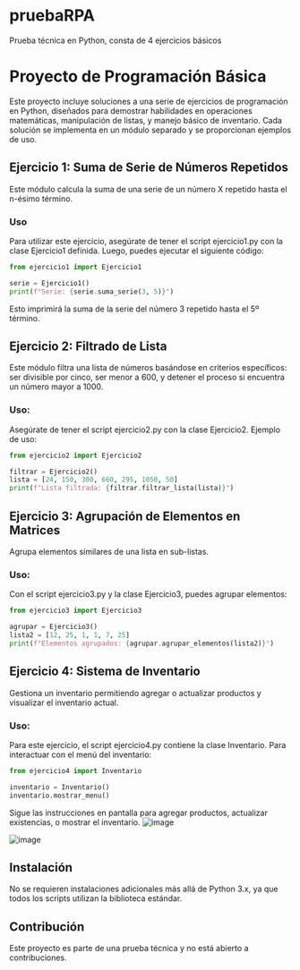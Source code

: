 # pruebaRPA
Prueba técnica en Python, consta de 4 ejercicios básicos

# Proyecto de Programación Básica
Este proyecto incluye soluciones a una serie de ejercicios de programación en Python, diseñados para demostrar habilidades en operaciones matemáticas, manipulación de listas, y manejo básico de inventario. Cada solución se implementa en un módulo separado y se proporcionan ejemplos de uso.

## Ejercicio 1: Suma de Serie de Números Repetidos
Este módulo calcula la suma de una serie de un número X repetido hasta el n-ésimo término.
### Uso
Para utilizar este ejercicio, asegúrate de tener el script ejercicio1.py con la clase Ejercicio1 definida. Luego, puedes ejecutar el siguiente código:
```python
from ejercicio1 import Ejercicio1

serie = Ejercicio1()
print(f"Serie: {serie.suma_serie(3, 5)}")
```
Esto imprimirá la suma de la serie del número 3 repetido hasta el 5º término.

## Ejercicio 2: Filtrado de Lista
Este módulo filtra una lista de números basándose en criterios específicos: ser divisible por cinco, ser menor a 600, y detener el proceso si encuentra un número mayor a 1000.

### Uso:
Asegúrate de tener el script ejercicio2.py con la clase Ejercicio2. Ejemplo de uso:
```python
from ejercicio2 import Ejercicio2

filtrar = Ejercicio2()
lista = [24, 150, 300, 660, 295, 1050, 50]
print(f"Lista filtrada: {filtrar.filtrar_lista(lista)}")
```

## Ejercicio 3: Agrupación de Elementos en Matrices
Agrupa elementos similares de una lista en sub-listas.

### Uso:
Con el script ejercicio3.py y la clase Ejercicio3, puedes agrupar elementos:
```python
from ejercicio3 import Ejercicio3

agrupar = Ejercicio3()
lista2 = [12, 25, 1, 1, 7, 25]
print(f"Elementos agrupados: {agrupar.agrupar_elementos(lista2)}")
```

## Ejercicio 4: Sistema de Inventario
Gestiona un inventario permitiendo agregar o actualizar productos y visualizar el inventario actual.

### Uso:
Para este ejercicio, el script ejercicio4.py contiene la clase Inventario. Para interactuar con el menú del inventario:
```python
from ejercicio4 import Inventario

inventario = Inventario()
inventario.mostrar_menu()
```
Sigue las instrucciones en pantalla para agregar productos, actualizar existencias, o mostrar el inventario.
![image](https://github.com/sammy0804/pruebaRPA/assets/51298297/997581e2-81dc-4977-9a14-e2192e2d5111)

![image](https://github.com/sammy0804/pruebaRPA/assets/51298297/088068ee-a133-412e-abaf-7c415cc4a44e)

## Instalación
No se requieren instalaciones adicionales más allá de Python 3.x, ya que todos los scripts utilizan la biblioteca estándar.

## Contribución
Este proyecto es parte de una prueba técnica y no está abierto a contribuciones.
